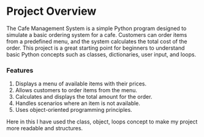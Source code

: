 # Project Overview
The Cafe Management System is a simple Python program designed to simulate a basic ordering system for a cafe. Customers can order items from a predefined menu, and the system calculates the total cost of the order. This project is a great starting point for beginners to understand basic Python concepts such as classes, dictionaries, user input, and loops.

### Features
1. Displays a menu of available items with their prices.
2. Allows customers to order items from the menu.
3. Calculates and displays the total amount for the order.
4. Handles scenarios where an item is not available.
5. Uses object-oriented programming principles.

Here in this I have used the class, object, loops concept to make my project more readable and structures.
